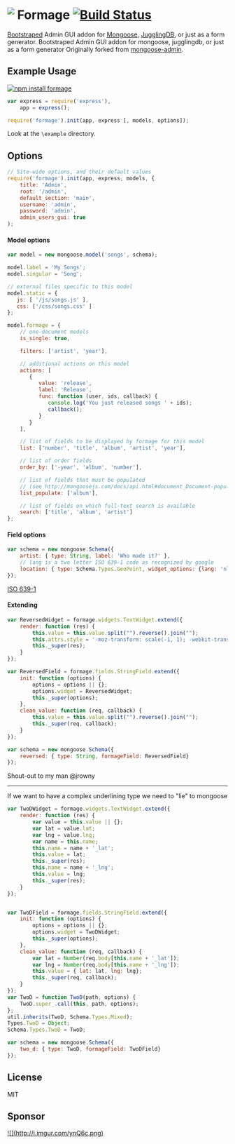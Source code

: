 <img src="http://i.imgur.com/9vVHCPY.png" align="top" />  Formage [![Build Status](https://travis-ci.org/Empeeric/formage.png?branch=master)](https://travis-ci.org/Empeeric/formage)
=============

[Bootstraped](http://twitter.github.com/bootstrap/) Admin GUI addon for [Mongoose](http://mongoosejs.com/), [JugglingDB](https://github.com/1602/jugglingdb), or just as a form generator.
Bootstraped Admin GUI addon for mongoose, jugglingdb, or just as a form generator
Originally forked from [mongoose-admin](https://github.com/marccampbell/mongoose-admin).

Example Usage
-----
[![npm install formage](https://nodei.co/npm/formage.png?downloads=true)](https://nodei.co/npm/formage/)
<!-- [![NPM](https://nodei.co/npm-dl/formage.png)](https://nodei.co/npm/formage/) -->
```js
var express = require('express'),
    app = express();

require('formage').init(app, express [, models, options]);
```

Look at the `\example` directory.

Options
-------
```js
// Site-wide options, and their default values
require('formage').init(app, express, models, {
    title: 'Admin',
    root: '/admin',
    default_section: 'main',
    username: 'admin',
    password: 'admin',
    admin_users_gui: true
);
```

#### Model options
```js
var model = new mongoose.model('songs', schema);

model.label = 'My Songs';
model.singular = 'Song';

// external files specific to this model
model.static = {
   js: [ '/js/songs.js' ],
   css: ['/css/songs.css' ]
};

model.formage = {
    // one-document models
    is_single: true,

    filters: ['artist', 'year'],

    // additional actions on this model
    actions: [
       {
          value: 'release',
          label: 'Release',
          func: function (user, ids, callback) {
             console.log('You just released songs ' + ids);
             callback();
          }
       }
    ],

    // list of fields to be displayed by formage for this model
    list: ['number', 'title', 'album', 'artist', 'year'],

    // list of order fields
    order_by: ['-year', 'album', 'number'],

    // list of fields that must be populated
    // (see http://mongoosejs.com/docs/api.html#document_Document-populate)
    list_populate: ['album'],

    // list of fields on which full-text search is available
    search: ['title', 'album', 'artist']
};
```

#### Field options
```js
var schema = new mongoose.Schema({
    artist: { type: String, label: 'Who made it?' },
    // lang is a two letter ISO 639-1 code as recognized by google
    location: { type: Schema.Types.GeoPoint, widget_options: {lang: 'nl'}}
});
```
[ISO 639-1](http://en.wikipedia.org/wiki/List_of_ISO_639-1_codes)

#### Extending
``` js
var ReversedWidget = formage.widgets.TextWidget.extend({
    render: function (res) {
        this.value = this.value.split("").reverse().join("");
        this.attrs.style = '-moz-transform: scale(-1, 1); -webkit-transform: scale(-1, 1); transform: scale(-1, 1);';
        this._super(res);
    }
});

var ReversedField = formage.fields.StringField.extend({
    init: function (options) {
        options = options || {};
        options.widget = ReversedWidget;
        this._super(options);
    },
    clean_value: function (req, callback) {
        this.value = this.value.split("").reverse().join("");
        this._super(req, callback);
    }
});

var schema = new mongoose.Schema({
    reversed: { type: String, formageField: ReversedField}
});
```
Shout-out to my man @jrowny

---

If we want to have a complex underlining type we need to "lie" to mongoose

```js
var TwoDWidget = formage.widgets.TextWidget.extend({
    render: function (res) {
        var value = this.value || {};
        var lat = value.lat;
        var lng = value.lng;
        var name = this.name;
        this.name = name + '_lat';
        this.value = lat;
        this._super(res);
        this.name = name + '_lng';
        this.value = lng;
        this._super(res);
    }
});


var TwoDField = formage.fields.StringField.extend({
    init: function (options) {
        options = options || {};
        options.widget = TwoDWidget;
        this._super(options);
    },
    clean_value: function (req, callback) {
        var lat = Number(req.body[this.name + '_lat']);
        var lng = Number(req.body[this.name + '_lng']);
        this.value = { lat: lat, lng: lng};
        this._super(req, callback);
    }
});
var TwoD = function TwoD(path, options) {
    TwoD.super_.call(this, path, options);
};
util.inherits(TwoD, Schema.Types.Mixed);
Types.TwoD = Object;
Schema.Types.TwoD = TwoD;

var schema = new mongoose.Schema({
    two_d: { type: TwoD, formageField: TwoDField}
});
```

License
-------
MIT

Sponsor
--------
<a id="stormlogo" href="http://www.jetbrains.com/webstorm/" alt="Smart IDE for web development with HTML Editor, CSS &amp; JavaScript support" title="Smart IDE for web development with HTML Editor, CSS &amp; JavaScript support">
  ![](http://i.imgur.com/ynQ6c.png)
</a>
